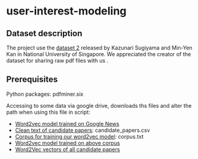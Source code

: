 # user-interest-modeling


## Dataset description
The project use the [dataset 2](https://scholarbank.nus.edu.sg/handle/10635/146027) released by Kazunari Sugiyama and Min-Yen Kan in National University of Singapore. We appreciated the creator of the dataset for sharing raw pdf files with us .


## Prerequisites

Python packages: pdfminer.six

Accessing to some data via google drive, downloads ths files and alter the path when using this file in script:

* [Word2vec model trained on Google News](https://drive.google.com/open?id=0B7XkCwpI5KDYNlNUTTlSS21pQmM)
* [Clean text of candidate papers](https://drive.google.com/file/d/1iVFhC7bcgls8o6PwIRTmlxXzFyI4Y4Qv/view?usp=sharing): candidate_papers.csv
* [Corpus for training our word2vec model](https://drive.google.com/file/d/12wYxounFPHThUgITpqq-ViGsWBLrpUy3/view?usp=sharing): corpus.txt
* [Word2vec model trained on above corpus](https://drive.google.com/open?id=1-47kS8UgQAIKv6sEuDUlvWwvR53L7I84)
* [Word2Vec vectors of all candidate papers](https://drive.google.com/file/d/1OurLu3fZdiXJ8flPrTH7C7R-yQ-DQF4N/view?usp=sharing)
